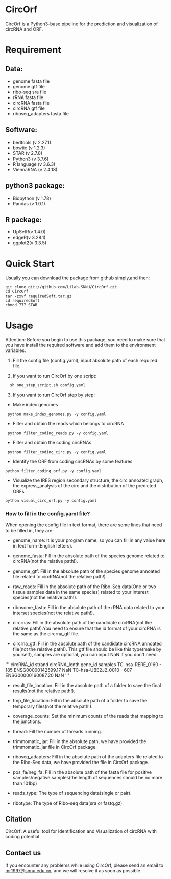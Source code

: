 # CircOrf

CircOrf is a Python3-base pipeline for the prediction and visualization of circRNA and ORF.

# Requirement
## Data:

- genome fasta file
- genome gtf file
- ribo-seq sra file
- rRNA fasta file
- circRNA fasta file
- circRNA gtf file
- riboseq_adapters fasta file

## Software:

- bedtools (v 2.27.1)
- bowtie (v 1.2.3)
- STAR (v 2.7.8)
- Python3 (v 3.7.6)
- R language (v 3.6.3)
- ViennaRNA (v 2.4.18)

## python3 package:

- Biopython (v 1.78)
- Pandas (v 1.0.1)

## R package:

- UpSetR(v 1.4.0)
- edgeR(v 3.28.1)
- ggplot2(v 3.3.5)

# Quick Start
Usually you can download the package from github simply,and then:
```
git clone git://github.com/Lilab-SNNU/CircOrf.git
cd CircOrf
tar -zxvf requiredSoft.tar.gz
cd requiredSoft
chmod 777 STAR
```


# Usage

Attention: Before you begin to use this package, you need to make sure that you have install the required software and add them to the environment variables.


1. Fill the config file (config.yaml), input absolute path of each required file.

2. If you want to run CircOrf by one script:

 ```
   sh one_step_script.sh config.yaml
 ```

3. If you want to run CircOrf step by step:


  - Make index genomes

  ```
   python make_index_genomes.py -y config.yaml
  ```
  
  - Filter and obtain the reads which belongs to circRNA

  ```
   python filter_coding_reads.py -y config.yaml
  ```
  
  - Filter and obtain the coding circRNAs

  ```
   python filter_coding_circ.py -y config.yaml
  ```
  
  - Identify the ORF from coding circRNAs by some features
  
  ```
  python filter_coding_orf.py -y config.yaml
  ```
  
  - Visualize the IRES region secondary structure, the circ annoated graph, the express_analysis of the circ and the distribution of the predicted ORFs
  
  ```
  python visual_circ_orf.py -y config.yaml
  ```

### How to fill in the config.yaml file?

When opening the config file in text format, there are some lines that need to be filled in, they are:

 - genome_name: It is your program name, so you can fill in any value here in text form (English letters).

 - genome_fasta: Fill in the absolute path of the species genome related to circRNA(not the relative path!).
   
 - genome_gtf: Fill in the absolute path of the species genome annoated file related to circRNA(not the relative path!).
   
 - raw_reads: Fill in the absolute path of the Ribo-Seq data(One or two tissue samples data in the same species) related to your interest species(not the relative path!).
   
 - ribosome_fasta: Fill in the absolute path of the rRNA data related to your interset species(not the relative path!).
 
 - circrnas: Fill in the absolute path of the candidate circRNA(not the relative path!).You need to ensure that the id format of your circRNA is the same as the circrna_gtf file.
 
 - circrna_gtf: Fill in the absolute path of the candidate circRNA annoated file(not the relative path!). This gtf file should be like this type(make by yourself), samples are optional, you can input NaN if you don't need.

'''
circRNA_id	strand	circRNA_lenth	gene_id	samples
TC-hsa-RERE_0160	-	185	ENSG00000142599.17	NaN
TC-hsa-UBE2J2_0010	-	607	ENSG00000160087.20	NaN
'''
 
 - result_file_location: Fill in the absolute path of a folder to save the final results(not the relative path!).
 
 - tmp_file_location: Fill in the absolute path of a folder to save the temporary files(not the relative path!).
 
 - coverage_counts: Set the minimum counts of the reads that mapping to the junctions.
 
 - thread: Fill the number of threads running.
 
 - trimmomatic_jar: Fill in the absolute path, we have provided the trimmomatic_jar file in CircOrf package.
  
 - riboseq_adapters: Fill in the absolute path of the adapters file related to the Ribo-Seq data, we have provided the file in CircOrf package.

 - pos_fa/neg_fa: Fill in the absolute path of the fasta file for positive samples/negative samples(the length of sequences should be no more than 101bp)

 - reads_type: The type of sequencing data(single or pair).
 
 - ribotype: The type of Ribo-seq data(sra or fastq.gz).
  
  
## Citation

CircOrf: A useful tool for Identification and Visualization of circRNA with coding potential

## Contact us

If you encounter any problems while using CircOrf, please send an email to mr1997@snnu.edu.cn, and we will resolve it as soon as possible.
